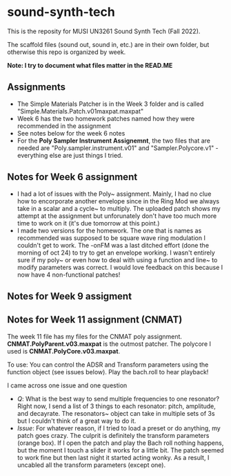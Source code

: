 # sound-synth-tech
This is the reposity for MUSI UN3261 Sound Synth Tech (Fall 2022).

The scaffold files (sound out, sound in, etc.) are in their own folder, but otherwise this repo is organized by week.

**Note: I try to document what files matter in the READ.ME**

## Assignments
- The Simple Materials Patcher is in the Week 3 folder and is called "Simple.Materials.Patch.v01maxpat.maxpat"
- Week 6 has the two homework patches named how they were recommended in the assignment
- See notes below for the week 6 notes
- For the **Poly Sampler Instrument Assignemnt**, the two files that are needed are "Poly.sampler.instrument.v01" and "Sampler.Polycore.v1" - everything else are just things I tried.

## Notes for Week 6 assignment
- I had a lot of issues with the Poly~ assignment. Mainly, I had no clue how to encorporate another envelope since in the Ring Mod we always take in a scalar and a cycle~ to multiply. The uploaded patch shows my attempt at the assignment but unforunately don't have too much more time to work on it (it's due tomorrow at this point.) 
- I made two versions for the homework. The one that is names as recommended was supposed to be square wave ring modulation I couldn't get to work. The -onFM was a last ditched effort (done the morning of oct 24) to try to get an envelope working. I wasn't entirely sure if my poly~ or even how to deal with using a function and line~ to modify parameters was correct. I would love feedback on this because I now have 4 non-functional patches!

## Notes for Week 9 assigment

## Notes for Week 11 assignment (CNMAT) 
The week 11 file has my files for the CNMAT poly assignment. **CNMAT.PolyParent.v03.maxpat** is the outmost patcher. The polycore I used is **CNMAT.PolyCore.v03.maxpat**.

To use: You can control the ADSR and Transform parameters using the function object (see issues below). Play the bach.roll to hear playback!

I came across one issue and one question
- *Q*: What is the best way to send multiple frequencies to one resonator? Right now, I send a list of 3 things to each resonator: pitch, amplitude, and decayrate. The resonators~ object can take in multiple sets of 3s but I couldn't think of a great way to do it.
- *Issue*: For whatever reason, if I tried to load a preset or do anything, my patch goes crazy. The culprit is definitely the transform parameters (orange box). If I open the patch and play the Bach roll nothing happens, but the moment I touch a slider it works for a little bit. The patch seemed to work fine but then last night it started acting wonky. As a result, I uncabled all the transform parameters (except one).

